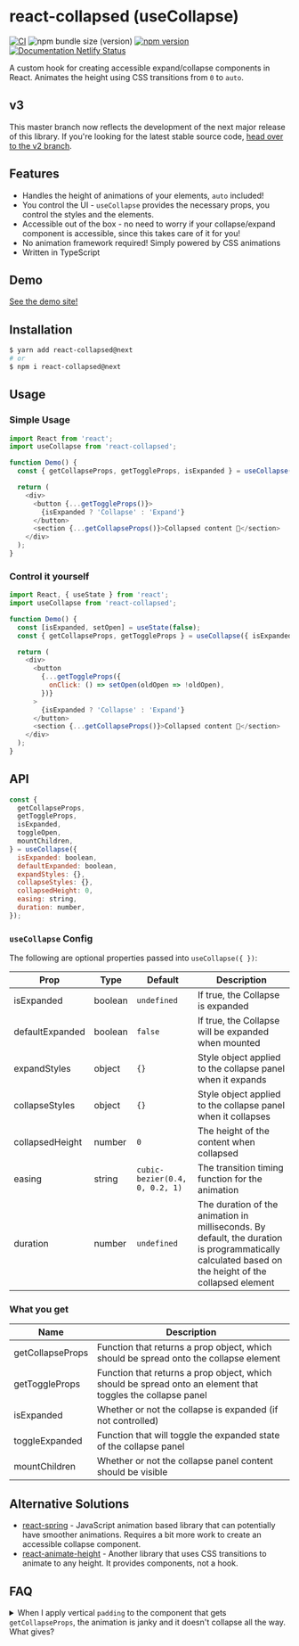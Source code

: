 # react-collapsed (useCollapse)

[![CI][ci-badge]][ci]
![npm bundle size (version)][minzipped-badge]
[![npm version][npm-badge]][npm-version]
[![Documentation Netlify Status][netlify-badge]][netlify]

A custom hook for creating accessible expand/collapse components in React. Animates the height using CSS transitions from `0` to `auto`.

## v3

This master branch now reflects the development of the next major release of this library. If you're looking for the latest stable source code, [head over to the v2 branch](https://github.com/roginfarrer/react-collapsed/tree/v2).

## Features

- Handles the height of animations of your elements, `auto` included!
- You control the UI - `useCollapse` provides the necessary props, you control the styles and the elements.
- Accessible out of the box - no need to worry if your collapse/expand component is accessible, since this takes care of it for you!
- No animation framework required! Simply powered by CSS animations
- Written in TypeScript

## Demo

[See the demo site!](https://react-collapsed.netlify.com/)

## Installation

```bash
$ yarn add react-collapsed@next
# or
$ npm i react-collapsed@next
```

## Usage

### Simple Usage

```js
import React from 'react';
import useCollapse from 'react-collapsed';

function Demo() {
  const { getCollapseProps, getToggleProps, isExpanded } = useCollapse();

  return (
    <div>
      <button {...getToggleProps()}>
        {isExpanded ? 'Collapse' : 'Expand'}
      </button>
      <section {...getCollapseProps()}>Collapsed content 🙈</section>
    </div>
  );
}
```

### Control it yourself

```js
import React, { useState } from 'react';
import useCollapse from 'react-collapsed';

function Demo() {
  const [isExpanded, setOpen] = useState(false);
  const { getCollapseProps, getToggleProps } = useCollapse({ isExpanded });

  return (
    <div>
      <button
        {...getToggleProps({
          onClick: () => setOpen(oldOpen => !oldOpen),
        })}
      >
        {isExpanded ? 'Collapse' : 'Expand'}
      </button>
      <section {...getCollapseProps()}>Collapsed content 🙈</section>
    </div>
  );
}
```

## API

```js
const {
  getCollapseProps,
  getToggleProps,
  isExpanded,
  toggleOpen,
  mountChildren,
} = useCollapse({
  isExpanded: boolean,
  defaultExpanded: boolean,
  expandStyles: {},
  collapseStyles: {},
  collapsedHeight: 0,
  easing: string,
  duration: number,
});
```

### `useCollapse` Config

The following are optional properties passed into `useCollapse({ })`:

| Prop            | Type    | Default                        | Description                                                                                                                                         |
| --------------- | ------- | ------------------------------ | --------------------------------------------------------------------------------------------------------------------------------------------------- |
| isExpanded      | boolean | `undefined`                    | If true, the Collapse is expanded                                                                                                                   |
| defaultExpanded | boolean | `false`                        | If true, the Collapse will be expanded when mounted                                                                                                 |
| expandStyles    | object  | `{}`                           | Style object applied to the collapse panel when it expands                                                                                          |
| collapseStyles  | object  | `{}`                           | Style object applied to the collapse panel when it collapses                                                                                        |
| collapsedHeight | number  | `0`                            | The height of the content when collapsed                                                                                                            |
| easing          | string  | `cubic-bezier(0.4, 0, 0.2, 1)` | The transition timing function for the animation                                                                                                    |
| duration        | number  | `undefined`                    | The duration of the animation in milliseconds. By default, the duration is programmatically calculated based on the height of the collapsed element |

### What you get

| Name             | Description                                                                                                 |
| ---------------- | ----------------------------------------------------------------------------------------------------------- |
| getCollapseProps | Function that returns a prop object, which should be spread onto the collapse element                       |
| getToggleProps   | Function that returns a prop object, which should be spread onto an element that toggles the collapse panel |
| isExpanded       | Whether or not the collapse is expanded (if not controlled)                                                 |
| toggleExpanded   | Function that will toggle the expanded state of the collapse panel                                          |
| mountChildren    | Whether or not the collapse panel content should be visible                                                 |

## Alternative Solutions

- [react-spring](https://www.react-spring.io/) - JavaScript animation based library that can potentially have smoother animations. Requires a bit more work to create an accessible collapse component.
- [react-animate-height](https://github.com/Stanko/react-animate-height/) - Another library that uses CSS transitions to animate to any height. It provides components, not a hook.

## FAQ

<details>
<summary>When I apply vertical <code>padding</code> to the component that gets <code>getCollapseProps</code>, the animation is janky and it doesn't collapse all the way. What gives?</summary>

The collapse works by manipulating the `height` property. If an element has vertical padding, that padding expandes the size of the element, even if it has `height: 0; overflow: hidden`.

To avoid this, simply move that padding from the element to an element directly nested within in.

```javascript
// from
<div {...getCollapseProps({style: {padding: 20}})}
  This will do weird things
</div>

// to
<div {...getCollapseProps()}
  <div style={{padding: 20}}>
    Much better!
  </div>
</div>
```

</details>

[minzipped-badge]: https://img.shields.io/bundlephobia/minzip/react-collapsed/latest
[npm-badge]: http://img.shields.io/npm/v/react-collapsed.svg?style=flat
[npm-version]: https://npmjs.org/package/react-collapsed 'View this project on npm'
[ci-badge]: https://github.com/roginfarrer/react-collapsed/workflows/CI/badge.svg
[ci]: https://github.com/roginfarrer/react-collapsed/actions?query=workflow%3ACI+branch%3Amaster
[netlify]: https://app.netlify.com/sites/react-collapsed-next/deploys
[netlify-badge]: https://api.netlify.com/api/v1/badges/4d285ffc-aa4f-4d32-8549-eb58e00dd2d1/deploy-status

